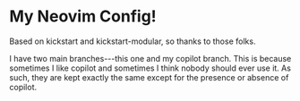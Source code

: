 # My Neovim Config!

Based on kickstart and kickstart-modular, so thanks to those folks.

I have two main branches---this one and my copilot branch. This is because sometimes I like copilot
and sometimes I think nobody should ever use it. As such, they are kept exactly the same except for the
presence or absence of copilot.
